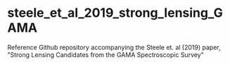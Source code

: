# steele_et_al_2019_strong_lensing_GAMA
Reference Github repository accompanying the Steele et. al (2019) paper, "Strong Lensing Candidates from the GAMA Spectroscopic Survey"
